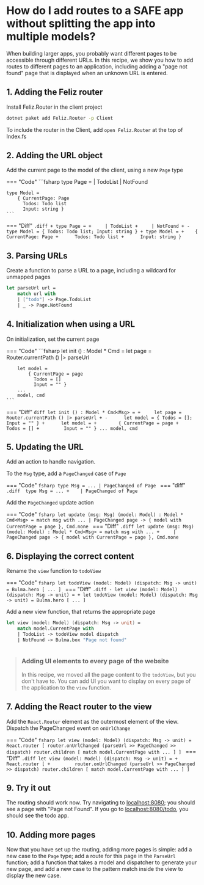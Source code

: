 ﻿# How do I add routes to a SAFE app without splitting the app into multiple models?

When building larger apps, you probably want different pages to be accessible through different URLs. In this recipe, we show you how to add routes to different pages to an application, including adding a "page not found" page that is displayed when an unknown URL is entered.

## 1. Adding the Feliz router

Install Feliz.Router in the client project

```bash
dotnet paket add Feliz.Router -p Client
```

To include the router in the Client, add `open Feliz.Router` at the top of Index.fs

## 2. Adding the URL object

Add the current page to the model of the client, using a new `Page` type

=== "Code"
    ```fsharp
    type Page =
        | TodoList
        | NotFound
    
    type Model =
        { CurrentPage: Page
          Todos: Todo list
          Input: string }
    ```
=== "Diff"
    ```.diff
    + type Page =
    +     | TodoList
    +     | NotFound
    +
    - type Model = { Todos: Todo list; Input: string }
    + type Model =
    +    { CurrentPage: Page
    +      Todos: Todo list
    +      Input: string }
    ```

## 3.  Parsing URLs

Create a function to parse a URL to a page, including a wildcard for unmapped pages

```fsharp
let parseUrl url = 
    match url with
    | ["todo"] -> Page.TodoList
    | _ -> Page.NotFound
```

## 4. Initialization when using a URL

On initialization, set the current page

=== "Code"
    ```fsharp 
    let init () : Model * Cmd<Msg> =
        let page = Router.currentPath () |> parseUrl
    
        let model =
            { CurrentPage = page
              Todos = []
              Input = "" }
        ...
        model, cmd
    ```
=== "Diff"
    ```diff
      let init () : Model * Cmd<Msg> =
    +     let page = Router.currentPath () |> parseUrl
    +
    -      let model = { Todos = []; Input = "" }
    +      let model =
    +        { CurrentPage = page
    +         Todos = []
    +         Input = "" }
          ...
          model, cmd
    ```
## 5. Updating the URL

Add an action to handle navigation.

To the `Msg` type, add a `PageChanged` case of `Page`

=== "Code"
    ```fsharp
    type Msg =
        ...
        | PageChanged of Page
    ```
=== "diff"
    ```.diff 
     type Msg =
         ...
    +    | PageChanged of Page
    ```

Add the `PageChanged` update action

=== "Code"
    ```fsharp
    let update (msg: Msg) (model: Model) : Model * Cmd<Msg> =
        match msg with
        ...
        | PageChanged page -> { model with CurrentPage = page }, Cmd.none
    ```
=== "Diff"
    ```.diff
      let update (msg: Msg) (model: Model) : Model * Cmd<Msg> =
          match msg with
          ...
    +     | PageChanged page -> { model with CurrentPage = page }, Cmd.none
    ```

## 6. Displaying the correct content

Rename the `view` function to `todoView`

=== "Code"
    ```fsharp
    let todoView (model: Model) (dispatch: Msg -> unit) =
        Bulma.hero [
        ...
        ]
    ```
=== "Diff"
    ```.diff
    - let view (model: Model) (dispatch: Msg -> unit) =
    + let todoView (model: Model) (dispatch: Msg -> unit) =
          Bulma.hero [
          ...
          ]
    ```

Add a new view function, that returns the appropriate page

```fsharp
let view (model: Model) (dispatch: Msg -> unit) =
    match model.CurrentPage with
    | TodoList -> todoView model dispatch
    | NotFound -> Bulma.box "Page not found"
    
```

> ### Adding UI elements to every page of the website
> In this recipe, we moved all the page content to the `todoView`, but you don't have to. You can add UI you want to display on every page of the application to the `view` function.

## 7. Adding the React router to the view

Add the `React.Router` element as the outermost element of the view. Dispatch the PageChanged event on `onUrlChange`

=== "Code"
    ```fsharp
    let view (model: Model) (dispatch: Msg -> unit) =
        React.router [
            router.onUrlChanged (parseUrl >> PageChanged >> dispatch)
            router.children [
                match model.CurrentPage with
                ...
            ]
        ]
    ```
=== "Diff"
    ```.diff
      let view (model: Model) (dispatch: Msg -> unit) =
    +     React.router [
    +         router.onUrlChanged (parseUrl >> PageChanged >> dispatch)
              router.children [
                  match model.CurrentPage with
                  ...
              ]
          ]
    ```

## 9.  Try it out 

The routing should work now. Try navigating to [localhost:8080](http://localhost:8080/); you should see a page with "Page not Found". If you go to [localhost:8080/todo](http://localhost:8080/todo), you should see the todo app.

## 10. Adding more pages

Now that you have set up the routing, adding more pages is simple: add a new case to the `Page` type; add a route for this page in the `ParseUrl` function; add a function that takes a model and dispatcher to generate your new page, and add a new case to the pattern match inside the view to display the new case.

